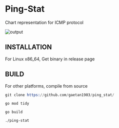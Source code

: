 # Ping-Stat 

Chart representation for ICMP protocol 

![output](https://github.com/gaetan1903/ping_stat/assets/43904633/023adcd3-56c9-44b3-8519-960558f8bd4c)

## INSTALLATION 

For Linux x86_64, Get binary in release page 


## BUILD 

For other platforms, compile from source

```s
git clone https://github.com/gaetan1903/ping_stat/
```

```
go mod tidy
```

```
go build
```

```
./ping-stat
```

